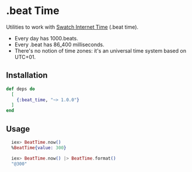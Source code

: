 # .beat Time

Utilities to work with [Swatch Internet Time](https://en.wikipedia.org/wiki/Swatch_Internet_Time) (.beat time).

* Every day has 1000.beats.
* Every .beat has 86_400 milliseconds.
* There's no notion of time zones: it's an universal time system based on UTC+01.

## Installation

```elixir
def deps do
  [
    {:beat_time, "~> 1.0.0"}
  ]
end
```

## Usage

```elixir
  iex> BeatTime.now()
  %BeatTime{value: 300}

  iex> BeatTime.now() |> BeatTime.format()
  "@300"
```
